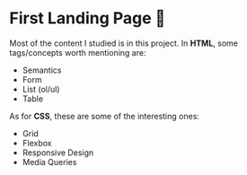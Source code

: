 # First Landing Page 📖

Most of the content I studied is in this project. In **HTML**, some tags/concepts worth mentioning are:

* Semantics
* Form
* List (ol/ul)
* Table

As for **CSS**, these are some of the interesting ones:

* Grid
* Flexbox
* Responsive Design
* Media Queries
